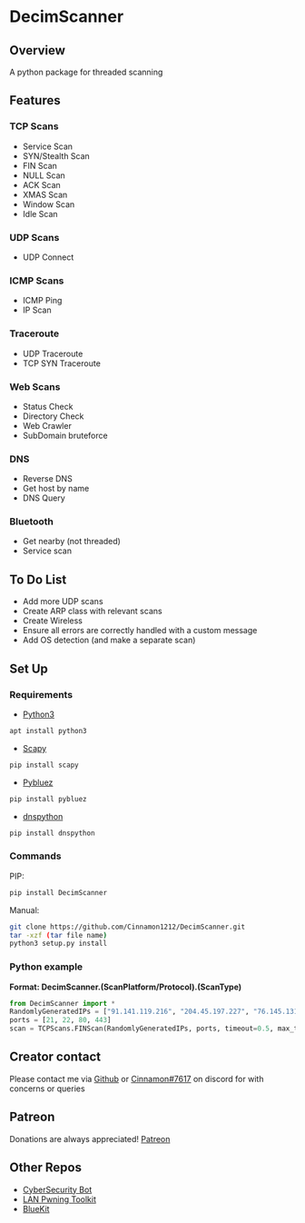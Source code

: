 # DecimScanner     


## Overview  
A python package for threaded scanning

## Features  

### TCP Scans
* Service Scan
* SYN/Stealth Scan  
* FIN Scan  
* NULL Scan  
* ACK Scan  
* XMAS Scan  
* Window Scan  
* Idle Scan  

### UDP Scans  
* UDP Connect

### ICMP Scans
* ICMP Ping
* IP Scan

### Traceroute
* UDP Traceroute
* TCP SYN Traceroute

### Web Scans
* Status Check
* Directory Check
* Web Crawler
* SubDomain bruteforce


### DNS
* Reverse DNS
* Get host by name
* DNS Query


### Bluetooth
* Get nearby (not threaded)
* Service scan


## To Do List   

* Add more UDP scans  
* Create ARP class with relevant scans  
* Create Wireless
* Ensure all errors are correctly handled with a custom message   
* Add OS detection (and make a separate scan)  

## Set Up

### Requirements
* [Python3](https://www.python.org/)   
```sh
apt install python3
```
* [Scapy](https://scapy.readthedocs.io/)  
```sh
pip install scapy
```
* [Pybluez](https://github.com/pybluez/pybluez)  
```sh
pip install pybluez
```
* [dnspython](https://www.dnspython.org/)
```sh
pip install dnspython
```

### Commands
PIP:
```sh
pip install DecimScanner
```
Manual:
```sh
git clone https://github.com/Cinnamon1212/DecimScanner.git
tar -xzf (tar file name)
python3 setup.py install
```

### Python example
**Format: DecimScanner.(ScanPlatform/Protocol).(ScanType)**

```py  
from DecimScanner import * 
RandomlyGeneratedIPs = ["91.141.119.216", "204.45.197.227", "76.145.131.209", "112.77.12.53" ,"25.98.239.105"]
ports = [21, 22, 80, 443]   
scan = TCPScans.FINScan(RandomlyGeneratedIPs, ports, timeout=0.5, max_threads=50)  
```

## Creator contact   
Please contact me via [Github](https://github.com/Cinnamon1212/) or [Cinnamon#7617](https://discord.com/users/292382410530750466/) on discord for with concerns or queries

## Patreon  
Donations are always appreciated! [Patreon](https://www.patreon.com/cinnamon1212)


## Other Repos
* [CyberSecurity Bot](https://github.com/Cinnamon1212/CyberSecDiscordBot)
* [LAN Pwning Toolkit](https://github.com/Cinnamon1212/LAN_Pwning_Toolkit)
* [BlueKit](https://github.com/Cinnamon1212/BlueKit)
